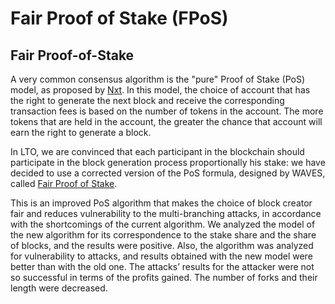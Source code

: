 # Fair Proof of Stake \(FPoS\)

## **Fair Proof-of-Stake**

A very common consensus algorithm is the "pure" Proof of Stake \(PoS\) model, as proposed by [Nxt](https://nxtwiki.org/wiki/Whitepaper:Nxt). In this model, the choice of account that has the right to generate the next block and receive the corresponding transaction fees is based on the number of tokens in the account. The more tokens that are held in the account, the greater the chance that account will earn the right to generate a block.

In LTO, we are convinced that each participant in the blockchain should participate in the block generation process proportionally his stake: we have decided to use a corrected version of the PoS formula, designed by WAVES, called [Fair Proof of Stake](https://www.researchgate.net/publication/335147247_Fair_Proof_of_Stake).

This is an improved PoS algorithm that makes the choice of block creator fair and reduces vulnerability to the multi-branching attacks, in accordance with the shortcomings of the current algorithm. We analyzed the model of the new algorithm for its correspondence to the stake share and the share of blocks, and the results were positive. Also, the algorithm was analyzed for vulnerability to attacks, and results obtained with the new model were better than with the old one. The attacks’ results for the attacker were not so successful in terms of the profits gained. The number of forks and their length were decreased.

